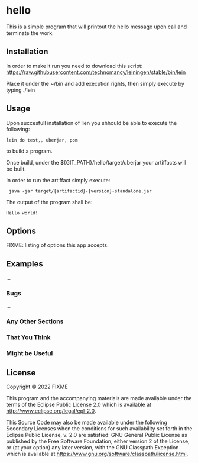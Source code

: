 # hello

This is a simple program that will printout the hello message upon call and terminate the work.

## Installation

In order to make it run you need to download this script: https://raw.githubusercontent.com/technomancy/leiningen/stable/bin/lein

Place it under the ~/bin and add execution rights, then simply execute by typing ./lein

## Usage

Upon succesfull installation of lien you shhould be able to execute the following:
	
```lein do test,, uberjar, pom```

to build a program.

Once build, under the ${GIT_PATH}/hello/target/uberjar your artiffacts will be built.

In order to run the artiffact simply  execute:

``` java -jar target/{artifactid}-{version}-standalone.jar```

The output of the  program shall be:

```
Hello world!
```


## Options

FIXME: listing of options this app accepts.

## Examples

...

### Bugs

...

### Any Other Sections
### That You Think
### Might be Useful

## License

Copyright © 2022 FIXME

This program and the accompanying materials are made available under the
terms of the Eclipse Public License 2.0 which is available at
http://www.eclipse.org/legal/epl-2.0.

This Source Code may also be made available under the following Secondary
Licenses when the conditions for such availability set forth in the Eclipse
Public License, v. 2.0 are satisfied: GNU General Public License as published by
the Free Software Foundation, either version 2 of the License, or (at your
option) any later version, with the GNU Classpath Exception which is available
at https://www.gnu.org/software/classpath/license.html.
